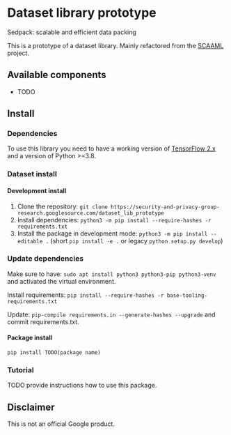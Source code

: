 # Dataset library prototype

Sedpack: scalable and efficient data packing

This is a prototype of a dataset library. Mainly refactored from the [SCAAML](https://github.com/google/scaaml) project.

## Available components

- TODO

## Install

### Dependencies

To use this library you need to have a working version of [TensorFlow 2.x](https://www.tensorflow.org/install) and a version of Python >=3.8.

### Dataset install

#### Development install

1. Clone the repository: `git clone https://security-and-privacy-group-research.googlesource.com/dataset_lib_prototype`
2. Install dependencies: `python3 -m pip install --require-hashes -r requirements.txt`
3. Install the package in development mode: `python3 -m pip install --editable .` (short `pip install -e .` or legacy `python setup.py develop`)

### Update dependencies

Make sure to have: `sudo apt install python3 python3-pip python3-venv` and
activated the virtual environment.

Install requirements: `pip install --require-hashes -r base-tooling-requirements.txt`

Update: `pip-compile requirements.in --generate-hashes --upgrade` and commit requirements.txt.

#### Package install

`pip install TODO(package name)`

### Tutorial

TODO provide instructions how to use this package.

## Disclaimer

This is not an official Google product.
